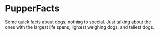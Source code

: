 # PupperFacts
Some quick facts about dogs, nothing to special. Just talking about the ones with the largest life spans, lightest weighing dogs, and tallest dogs.
